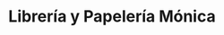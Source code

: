 ---
title: "Librería y Papelería Mónica"
url: /mixco/libreria-y-papeleria-monica/
shop: material de oficina
---